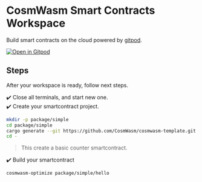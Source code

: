 # CosmWasm Smart Contracts Workspace

Build smart contracts on the cloud powered by [gitpod](https://www.gitpod.io/).

[![Open in Gitpod](https://gitpod.io/button/open-in-gitpod.svg)](https://gitpod.io/#https://github.com/oraichain/cosmwasm-gitpod)

## Steps

After your workspace is ready, follow next steps.

:heavy_check_mark: Close all terminals, and start new one.  
:heavy_check_mark: Create your smartcontract project.

```bash
mkdir -p package/simple
cd package/simple
cargo generate --git https://github.com/CosmWasm/cosmwasm-template.git --name hello
cd -
```

> This create a basic counter smartcontract.

:heavy_check_mark: Build your smartcontract

```bash
cosmwasm-optimize package/simple/hello
```
